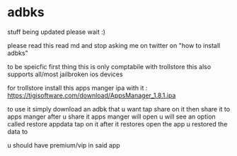 # adbks


stuff  being updated please wait :)





please read this read md and stop asking me on twitter on "how to install adbks"

to be speicfic first thing this  is only comptabile with trollstore this also supports all/most  jailbroken ios  devices

for trollstore install this apps manger ipa with it : https://tigisoftware.com/download/AppsManager_1.8.1.ipa

to use it simply download an adbk that u want tap share on  it  then share it to apps manger after u share it apps manger will open u will see an option called  restore appdata tap on it after it restores open the app u restored the data to 

u should have premium/vip in  said app

 
